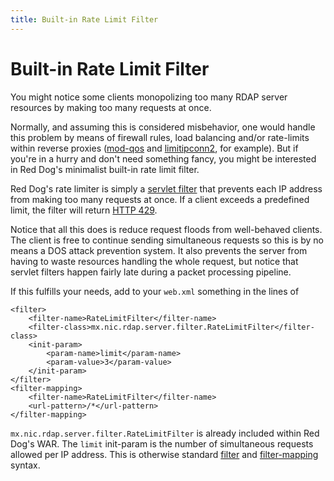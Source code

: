 ```yaml
---
title: Built-in Rate Limit Filter
---
```


# Built-in Rate Limit Filter

You might notice some clients monopolizing too many RDAP server resources by making too many requests at once.

Normally, and assuming this is considered misbehavior, one would handle this problem by means of firewall rules, load balancing and/or rate-limits within reverse proxies ([mod-qos](http://mod-qos.sourceforge.net/) and [limitipconn2](http://dominia.org/djao/limitipconn2.html), for example). But if you're in a hurry and don't need something fancy, you might be interested in Red Dog's minimalist built-in rate limit filter.

Red Dog's rate limiter is simply a [servlet filter](http://www.oracle.com/technetwork/java/filters-137243.html) that prevents each IP address from making too many requests at once. If a client exceeds a predefined limit, the filter will return [HTTP 429](https://en.wikipedia.org/wiki/List_of_HTTP_status_codes#4xx_Client_Error).

Notice that all this does is reduce request floods from well-behaved clients. The client is free to continue sending simultaneous requests so this is by no means a DOS attack prevention system. It also prevents the server from having to waste resources handling the whole request, but notice that servlet filters happen fairly late during a packet processing pipeline.

If this fulfills your needs, add to your `web.xml` something in the lines of

	<filter>
		<filter-name>RateLimitFilter</filter-name>
		<filter-class>mx.nic.rdap.server.filter.RateLimitFilter</filter-class>
		<init-param>
			<param-name>limit</param-name>
			<param-value>3</param-value>
		</init-param>
	</filter>
	<filter-mapping>
		<filter-name>RateLimitFilter</filter-name>
		<url-pattern>/*</url-pattern>
	</filter-mapping>

`mx.nic.rdap.server.filter.RateLimitFilter` is already included within Red Dog's WAR. The `limit` init-param is the number of simultaneous requests allowed per IP address. This is otherwise standard [filter](http://docs.oracle.com/cd/E13222_01/wls/docs81/webapp/web_xml.html#1015950) and [filter-mapping](http://docs.oracle.com/cd/E13222_01/wls/docs81/webapp/web_xml.html#1039330) syntax.

